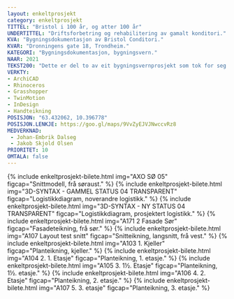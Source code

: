 ```yaml
---
layout: enkeltprosjekt
category: enkeltprosjekt
TITTEL: "Bristol i 100 år, og atter 100 år"
UNDERTITTEL: "Driftsforbetring og rehabilitering av gamalt konditori."
KVA: "Bygningsdokumentasjon av Bristol Conditori."
KVAR: "Dronningens gate 18, Trondheim."
KATEGORI: "Bygningsdokumentasjon, bygningsvern."
NAAR: 2021
TEKST200: "Dette er del to av eit bygningsvernprosjekt som tok for seg Bristol Conditori i Trondheim. I prosjektet har vi identifisert kva som er verneverdig og ikkje. Konklusjonen av vurderinga er at sjølve drifta av konditoriet er det mest unike med Bristol Conditori, då den same familien har halde på i nær 100 år. Vi ynskte å gjere det mogleg for dei å fortsetje dette, og gje dei fleire bein å stå på for å sikre seg til framtida. <br> <br> For at bygningen skal kunne nyttast i dag er ikkje logistikken haldbar slik han er no. Drifta utnyttar heller ikkje plassen som er tilgjengeleg, ho ber preg av at ein aldri har hatt plassmangel. Vi har forsøkt tilbakeføre mykje av det utvendige for å gje huset ein finare fasade og vise ein større respekt for den tradisjonelle trebusetnaden i Trondheim. <br> <br> Konditoriet har no betre produksjonslokale, og kan nytte dette i eigen produksjon. Bristol Conditori har i dette prosjektet fått universelt utforma publikumslokale, det kan ta i mot større samankomstar, kafégjestar og studentar, frukostsvoltne bebuarar og kakespisarar, med fleire til. Det er forsøkt modernisert, men har halde på karakterberande kvalitetar."
VERKTY:
- ArchiCAD
- Rhinoceros
- Grasshopper
- TwinMotion
- InDesign
- Handteikning
POSISJON: "63.432062, 10.396778"
POSISJON.LENKJE: https://goo.gl/maps/9VvZyEJVJNwccvRz8
MEDVERKNAD: 
 - Johan-Embrik Dalseg
 - Jakob Skjold Olsen
PRIORITET: 10
OMTALA: false
---
```

{% include enkeltprosjekt-bilete.html   img="AXO SØ 05"                                 figcap="Snittmodell, frå søraust." %}
{% include enkeltprosjekt-bilete.html   img="3D-SYNTAX - GAMMEL STATUS 04 TRANSPARENT"  figcap="Logistikkdiagram, noverandre logistikk." %}
{% include enkeltprosjekt-bilete.html   img="3D-SYNTAX - NY STATUS 04 TRANSPARENT"      figcap="Logistikkdiagram, prosjektert logistikk." %}
{% include enkeltprosjekt-bilete.html   img="A171 2 Fasade Sør"                         figcap="Fasadeteikning, frå sør." %}
{% include enkeltprosjekt-bilete.html   img="A107 Layout test snitt"                    figcap="Snitteikning, langsnitt, frå vest." %}
{% include enkeltprosjekt-bilete.html   img="A103 1. Kjeller"                           figcap="Planteikning, kjeller." %}
{% include enkeltprosjekt-bilete.html   img="A104 2. 1. Etasje"                         figcap="Planteikning, 1. etasje." %}
{% include enkeltprosjekt-bilete.html   img="A105 3. 1½. Etasje"                        figcap="Planteikning, 1½. etasje." %}
{% include enkeltprosjekt-bilete.html   img="A106 4. 2. Etasje"                         figcap="Planteikning, 2. etasje." %}
{% include enkeltprosjekt-bilete.html   img="A107 5. 3. etasje"                         figcap="Planteikning, 3. etasje." %}